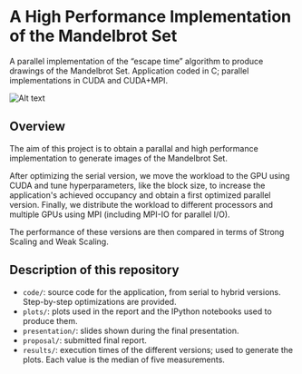 # A High Performance Implementation of the Mandelbrot Set

A parallel implementation of the “escape time” algorithm to produce drawings of the Mandelbrot Set. 
Application coded in C; parallel implementations in CUDA and CUDA+MPI.

![Alt text](presentation/figures/o3.bmp)


## Overview

The aim of this project is to obtain a parallal and high performance implementation to generate images of the Mandelbrot Set.

After optimizing the serial version, we move the workload to the GPU using CUDA and tune hyperparameters, like the block size, to increase the application's achieved occupancy and obtain a first optimized parallel version. 
Finally, we distribute the workload to different processors and multiple GPUs using MPI (including MPI-IO for parallel I/O).

The performance of these versions are then compared in terms of Strong Scaling and Weak Scaling.


## Description of this repository

- `code/`: source code for the application, from serial to hybrid versions. Step-by-step optimizations are provided.
- `plots/`: plots used in the report and the IPython notebooks used to produce them.
- `presentation/`: slides shown during the final presentation.
- `proposal/`: submitted final report.
- `results/`: execution times of the different versions; used to generate the plots. Each value is the median of five measurements.